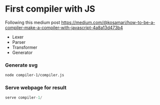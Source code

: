 # First compiler with JS

Following this medium post https://medium.com/@kosamari/how-to-be-a-compiler-make-a-compiler-with-javascript-4a8a13d473b4

- Lexer
- Parser
- Transformer
- Generator

### Generate svg

```sh
node compiler-1/compiler.js
```

### Serve webpage for result

```js
serve compiler-1/
```
